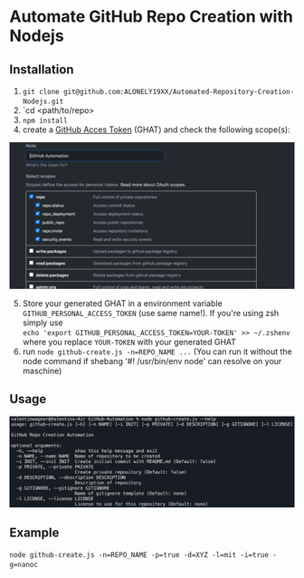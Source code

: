# Automate GitHub Repo Creation with Nodejs
## Installation
1. `git clone git@github.com:ALONELY19XX/Automated-Repository-Creation-Nodejs.git`
2. `cd <path/to/repo>
3. `npm install`
4. create a [GitHub Acces Token](https://docs.github.com/en/github/authenticating-to-github/creating-a-personal-access-token) (GHAT) and check the following scope(s):

![GitHub Acces Token -  Needed scope(s)](./assets/scopes.png)

5. Store your generated GHAT in a environment variable `GITHUB_PERSONAL_ACCESS_TOKEN` (use same name!). If you're using zsh simply use   
`echo 'export GITHUB_PERSONAL_ACCESS_TOKEN=YOUR-TOKEN' >> ~/.zshenv` where you replace `YOUR-TOKEN` with your generated GHAT
6. run `node github-create.js -n=REPO_NAME ...` (You can run it without the node command if shebang '#! /usr/bin/env node' can resolve on your maschine)

## Usage

![usage](./assets/usage.png)

## Example

`node github-create.js -n=REPO_NAME -p=true -d=XYZ -l=mit -i=true -g=nanoc`
